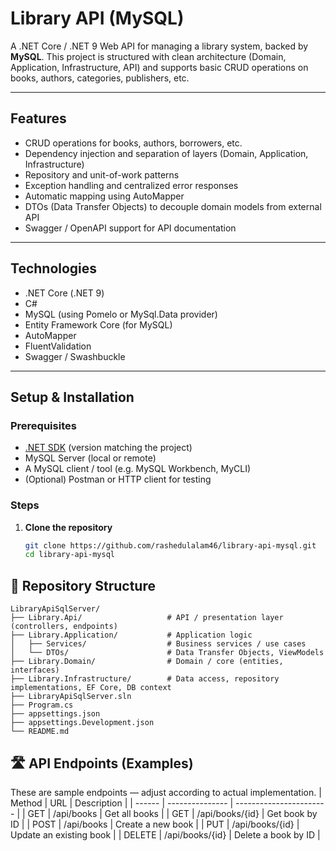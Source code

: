 # Library API (MySQL)

A .NET Core / .NET 9 Web API for managing a library system, backed by **MySQL**.
This project is structured with clean architecture (Domain, Application, Infrastructure, API) and supports basic CRUD operations on books, authors, categories, publishers, etc.

---

## Features

- CRUD operations for books, authors, borrowers, etc.  
- Dependency injection and separation of layers (Domain, Application, Infrastructure)  
- Repository and unit-of-work patterns  
- Exception handling and centralized error responses  
- Automatic mapping using AutoMapper  
- DTOs (Data Transfer Objects) to decouple domain models from external API  
- Swagger / OpenAPI support for API documentation  

---

## Technologies

- .NET Core (.NET 9)  
- C#  
- MySQL (using Pomelo or MySql.Data provider)  
- Entity Framework Core (for MySQL)  
- AutoMapper  
- FluentValidation
- Swagger / Swashbuckle  

---

## Setup & Installation

### Prerequisites

- [.NET SDK](https://dotnet.microsoft.com/download) (version matching the project)  
- MySQL Server (local or remote)  
- A MySQL client / tool (e.g. MySQL Workbench, MyCLI)  
- (Optional) Postman or HTTP client for testing  

### Steps

1. **Clone the repository**

   ```bash
   git clone https://github.com/rashedulalam46/library-api-mysql.git
   cd library-api-mysql
   ```

## 📁 Repository Structure
```
LibraryApiSqlServer/
├── Library.Api/                   # API / presentation layer (controllers, endpoints)
├── Library.Application/           # Application logic
│   ├── Services/                  # Business services / use cases
│   └── DTOs/                      # Data Transfer Objects, ViewModels
├── Library.Domain/                # Domain / core (entities, interfaces)
├── Library.Infrastructure/        # Data access, repository implementations, EF Core, DB context
├── LibraryApiSqlServer.sln
├── Program.cs
├── appsettings.json
├── appsettings.Development.json
└── README.md
```

 ## 🛣️ API Endpoints (Examples)

These are sample endpoints — adjust according to actual implementation.
| Method | URL             | Description             |
| ------ | --------------- | ----------------------- |
| GET    | /api/books      | Get all books           |
| GET    | /api/books/{id} | Get book by ID          |
| POST   | /api/books      | Create a new book       |
| PUT    | /api/books/{id} | Update an existing book |
| DELETE | /api/books/{id} | Delete a book by ID     |  




